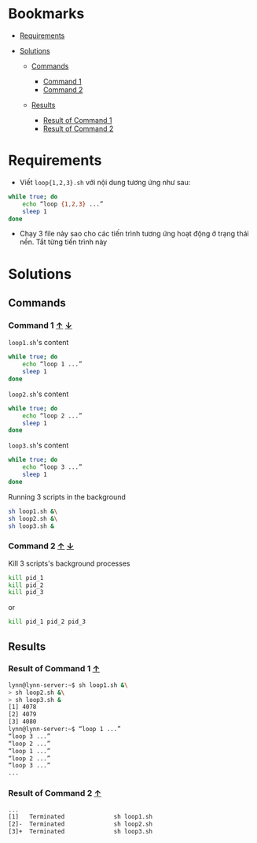 <a name="bookmarks"/>

# Bookmarks

- [Requirements](#requirements)

- [Solutions](#solutions)

	- [Commands](#commands)
		- [Command 1](#command-1)
		- [Command 2](#command-2)

	- [Results](#results)
		- [Result of Command 1](#result-1)
		- [Result of Command 2](#result-2)

<a name="requirements"/>

# Requirements

- Viết `loop{1,2,3}.sh` với nội dung tương ứng như sau:

```sh
while true; do
	echo “loop {1,2,3} ...”
	sleep 1
done
```

- Chạy 3 file này sao cho các tiến trình tương ứng hoạt động ở trạng
thái nền. Tắt từng tiến trình này

<a name="solutions"/>

# Solutions 

<a name="commands"/>

## Commands

<a name="command-1"/>

### Command 1 [↑](#bookmarks) [↓](#result-1)

`loop1.sh`'s content

```sh
while true; do
	echo “loop 1 ...”
	sleep 1
done
```

`loop2.sh`'s content

```sh
while true; do
	echo “loop 2 ...”
	sleep 1
done
```

`loop3.sh`'s content

```sh
while true; do
	echo “loop 3 ...”
	sleep 1
done
```

Running 3 scripts in the background

```sh
sh loop1.sh &\
sh loop2.sh &\
sh loop3.sh &
```

<a name="command-2"/>

### Command 2 [↑](#bookmarks) [↓](#result-2)

Kill 3 scripts's background processes

```sh
kill pid_1
kill pid_2
kill pid_3
```

or 

```sh
kill pid_1 pid_2 pid_3
```

<a name="results"/>

## Results

<a name="result-1"/>

### Result of Command 1 [↑](#command-1)

```sh
lynn@lynn-server:~$ sh loop1.sh &\
> sh loop2.sh &\
> sh loop3.sh &
[1] 4078
[2] 4079
[3] 4080
lynn@lynn-server:~$ “loop 1 ...”
“loop 3 ...”
“loop 2 ...”
“loop 1 ...”
“loop 2 ...”
“loop 3 ...”
...
```

<a name="result-2"/>

### Result of Command 2 [↑](#command-2)

```sh
...
[1]   Terminated              sh loop1.sh
[2]-  Terminated              sh loop2.sh
[3]+  Terminated              sh loop3.sh
```

